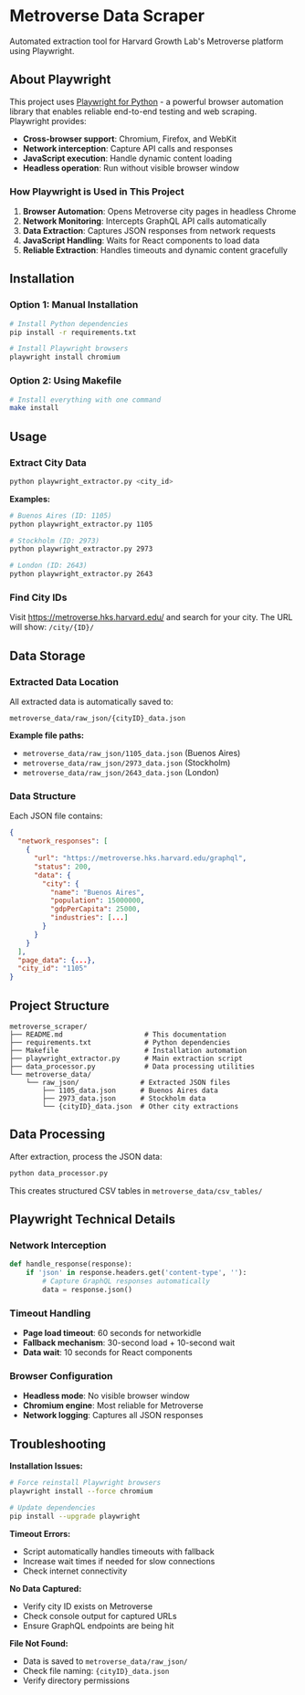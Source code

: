 # Metroverse Data Scraper

Automated extraction tool for Harvard Growth Lab's Metroverse platform using Playwright.

## About Playwright

This project uses [Playwright for Python](https://playwright.dev/python/docs/intro) - a powerful browser automation library that enables reliable end-to-end testing and web scraping. Playwright provides:

- **Cross-browser support**: Chromium, Firefox, and WebKit
- **Network interception**: Capture API calls and responses
- **JavaScript execution**: Handle dynamic content loading
- **Headless operation**: Run without visible browser window

### How Playwright is Used in This Project

1. **Browser Automation**: Opens Metroverse city pages in headless Chrome
2. **Network Monitoring**: Intercepts GraphQL API calls automatically
3. **Data Extraction**: Captures JSON responses from network requests
4. **JavaScript Handling**: Waits for React components to load data
5. **Reliable Extraction**: Handles timeouts and dynamic content gracefully

## Installation

### Option 1: Manual Installation
```bash
# Install Python dependencies
pip install -r requirements.txt

# Install Playwright browsers
playwright install chromium
```

### Option 2: Using Makefile
```bash
# Install everything with one command
make install
```

## Usage

### Extract City Data
```bash
python playwright_extractor.py <city_id>
```

**Examples:**
```bash
# Buenos Aires (ID: 1105)
python playwright_extractor.py 1105

# Stockholm (ID: 2973)  
python playwright_extractor.py 2973

# London (ID: 2643)
python playwright_extractor.py 2643
```

### Find City IDs
Visit https://metroverse.hks.harvard.edu/ and search for your city. The URL will show: `/city/{ID}/`

## Data Storage

### Extracted Data Location
All extracted data is automatically saved to:
```
metroverse_data/raw_json/{cityID}_data.json
```

**Example file paths:**
- `metroverse_data/raw_json/1105_data.json` (Buenos Aires)
- `metroverse_data/raw_json/2973_data.json` (Stockholm)
- `metroverse_data/raw_json/2643_data.json` (London)

### Data Structure
Each JSON file contains:
```json
{
  "network_responses": [
    {
      "url": "https://metroverse.hks.harvard.edu/graphql",
      "status": 200,
      "data": {
        "city": {
          "name": "Buenos Aires",
          "population": 15000000,
          "gdpPerCapita": 25000,
          "industries": [...]
        }
      }
    }
  ],
  "page_data": {...},
  "city_id": "1105"
}
```

## Project Structure

```
metroverse_scraper/
├── README.md                    # This documentation
├── requirements.txt             # Python dependencies
├── Makefile                     # Installation automation
├── playwright_extractor.py      # Main extraction script
├── data_processor.py            # Data processing utilities
└── metroverse_data/
    └── raw_json/               # Extracted JSON files
        ├── 1105_data.json      # Buenos Aires data
        ├── 2973_data.json      # Stockholm data
        └── {cityID}_data.json  # Other city extractions
```

## Data Processing

After extraction, process the JSON data:
```bash
python data_processor.py
```

This creates structured CSV tables in `metroverse_data/csv_tables/`

## Playwright Technical Details

### Network Interception
```python
def handle_response(response):
    if 'json' in response.headers.get('content-type', ''):
        # Capture GraphQL responses automatically
        data = response.json()
```

### Timeout Handling
- **Page load timeout**: 60 seconds for networkidle
- **Fallback mechanism**: 30-second load + 10-second wait
- **Data wait**: 10 seconds for React components

### Browser Configuration
- **Headless mode**: No visible browser window
- **Chromium engine**: Most reliable for Metroverse
- **Network logging**: Captures all JSON responses

## Troubleshooting

**Installation Issues:**
```bash
# Force reinstall Playwright browsers
playwright install --force chromium

# Update dependencies
pip install --upgrade playwright
```

**Timeout Errors:**
- Script automatically handles timeouts with fallback
- Increase wait times if needed for slow connections
- Check internet connectivity

**No Data Captured:**
- Verify city ID exists on Metroverse
- Check console output for captured URLs
- Ensure GraphQL endpoints are being hit

**File Not Found:**
- Data is saved to `metroverse_data/raw_json/`
- Check file naming: `{cityID}_data.json`
- Verify directory permissions
